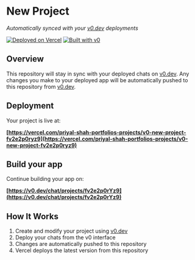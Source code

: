 # New Project

*Automatically synced with your [v0.dev](https://v0.dev) deployments*

[![Deployed on Vercel](https://img.shields.io/badge/Deployed%20on-Vercel-black?style=for-the-badge&logo=vercel)](https://vercel.com/priyal-shah-portfolios-projects/v0-new-project-fv2e2p0ryz9)
[![Built with v0](https://img.shields.io/badge/Built%20with-v0.dev-black?style=for-the-badge)](https://v0.dev/chat/projects/fv2e2p0rYz9)

## Overview

This repository will stay in sync with your deployed chats on [v0.dev](https://v0.dev).
Any changes you make to your deployed app will be automatically pushed to this repository from [v0.dev](https://v0.dev).

## Deployment

Your project is live at:

**[https://vercel.com/priyal-shah-portfolios-projects/v0-new-project-fv2e2p0ryz9](https://vercel.com/priyal-shah-portfolios-projects/v0-new-project-fv2e2p0ryz9)**

## Build your app

Continue building your app on:

**[https://v0.dev/chat/projects/fv2e2p0rYz9](https://v0.dev/chat/projects/fv2e2p0rYz9)**

## How It Works

1. Create and modify your project using [v0.dev](https://v0.dev)
2. Deploy your chats from the v0 interface
3. Changes are automatically pushed to this repository
4. Vercel deploys the latest version from this repository